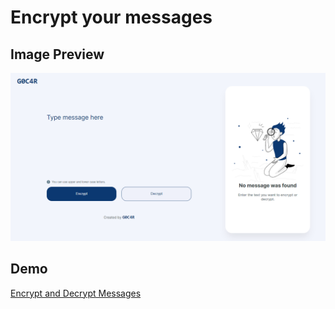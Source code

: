 # Encrypt your messages

## Image Preview

![Preview Project](./preview.png "Encryp Message Image Preview")

## Demo

[Encrypt and Decrypt Messages](https://g0cardev.github.io/encrypt-message/)
